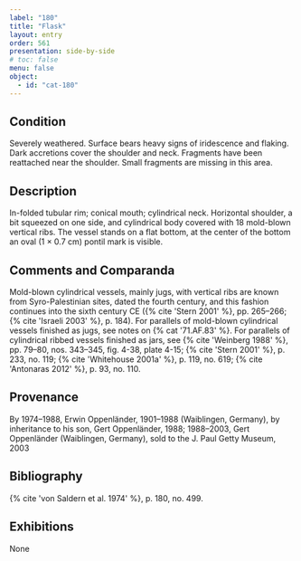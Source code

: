 ```yaml
---
label: "180"
title: "Flask"
layout: entry
order: 561
presentation: side-by-side
# toc: false
menu: false
object:
  - id: "cat-180"
---
```


## Condition

Severely weathered. Surface bears heavy signs of iridescence and flaking. Dark accretions cover the shoulder and neck. Fragments have been reattached near the shoulder. Small fragments are missing in this area.

## Description

In-folded tubular rim; conical mouth; cylindrical neck. Horizontal shoulder, a bit squeezed on one side, and cylindrical body covered with 18 mold-blown vertical ribs. The vessel stands on a flat bottom, at the center of the bottom an oval (1 × 0.7 cm) pontil mark is visible.

## Comments and Comparanda

Mold-blown cylindrical vessels, mainly jugs, with vertical ribs are known from Syro-Palestinian sites, dated the fourth century, and this fashion continues into the sixth century CE ({% cite 'Stern 2001' %}, pp. 265–266; {% cite 'Israeli 2003' %}, p. 184). For parallels of mold-blown cylindrical vessels finished as jugs, see notes on {% cat '71.AF.83' %}. For parallels of cylindrical ribbed vessels finished as jars, see {% cite 'Weinberg 1988' %}, pp. 79–80, nos. 343–345, fig. 4-38, plate 4-15; {% cite 'Stern 2001' %}, p. 233, no. 119; {% cite 'Whitehouse 2001a' %}, p. 119, no. 619; {% cite 'Antonaras 2012' %}, p. 93, no. 110.

## Provenance

By 1974–1988, Erwin Oppenländer, 1901–1988 (Waiblingen, Germany), by inheritance to his son, Gert Oppenländer, 1988; 1988–2003, Gert Oppenländer (Waiblingen, Germany), sold to the J. Paul Getty Museum, 2003

## Bibliography

{% cite 'von Saldern et al. 1974' %}, p. 180, no. 499.

## Exhibitions

None